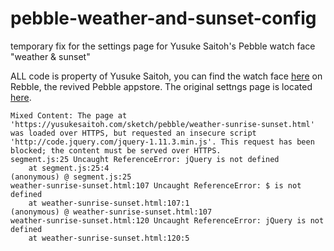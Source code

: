 # pebble-weather-and-sunset-config
temporary fix for the settings page for Yusuke Saitoh's Pebble watch face "weather &amp; sunset"


ALL code is property of Yusuke Saitoh, you can find the watch face [here](https://apps.rebble.io/en_US/application/5745db904b7068898e000013?dev_settings=true) on Rebble, the revived Pebble appstore. The original settngs page is located [here](https://yusukesaitoh.com/sketch/pebble/weather-sunrise-sunset.html).


```
Mixed Content: The page at 'https://yusukesaitoh.com/sketch/pebble/weather-sunrise-sunset.html' was loaded over HTTPS, but requested an insecure script 'http://code.jquery.com/jquery-1.11.3.min.js'. This request has been blocked; the content must be served over HTTPS.
segment.js:25 Uncaught ReferenceError: jQuery is not defined
    at segment.js:25:4
(anonymous) @ segment.js:25
weather-sunrise-sunset.html:107 Uncaught ReferenceError: $ is not defined
    at weather-sunrise-sunset.html:107:1
(anonymous) @ weather-sunrise-sunset.html:107
weather-sunrise-sunset.html:120 Uncaught ReferenceError: jQuery is not defined
    at weather-sunrise-sunset.html:120:5
```
